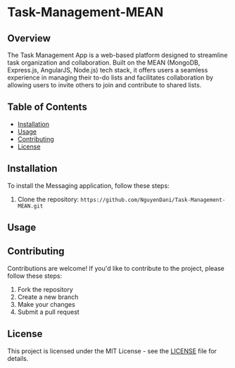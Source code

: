 # Task-Management-MEAN

## Overview
The Task Management App is a web-based platform designed to streamline 
task organization and collaboration. Built on the MEAN (MongoDB, 
Express.js, AngularJS, Node.js) tech stack, it offers users a 
seamless experience in managing their to-do lists and facilitates 
collaboration by allowing users to invite others to join and 
contribute to shared lists.

## Table of Contents
- [Installation](#installation)
- [Usage](#usage)
- [Contributing](#contributing)
- [License](#license)

## Installation
To install the Messaging application, follow these steps:
1. Clone the repository: `https://github.com/NguyenDani/Task-Management-MEAN.git`



## Usage


## Contributing
Contributions are welcome! If you'd like to contribute to the project, please follow these steps:
1. Fork the repository
2. Create a new branch
3. Make your changes
4. Submit a pull request

## License
This project is licensed under the MIT License - see the [LICENSE](LICENSE) file for details.